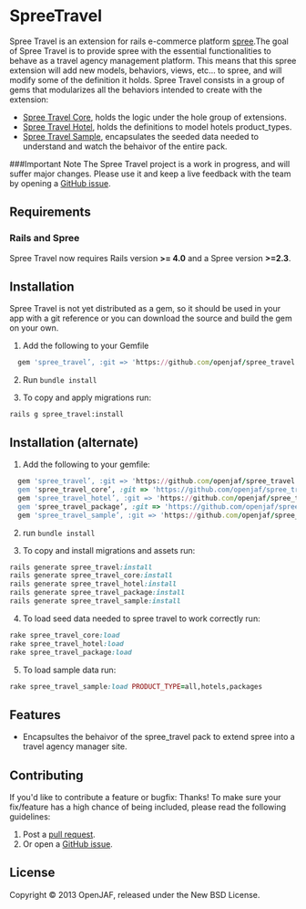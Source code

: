 SpreeTravel
===========
Spree Travel is an extension for rails e-commerce platform [spree](https://github.com/spree/spree).The goal of Spree Travel is to provide spree with the essential functionalities to behave as a travel agency management platform. This means that this spree extension will add new models, behaviors, views, etc… to spree, and will modify some of the definition it holds. Spree Travel consists in a group of gems that modularizes all the behaviors intended to create with the extension:

- [Spree Travel Core](https://github.com/openjaf/spree_travel_core), holds the logic under the hole group of extensions.
- [Spree Travel Hotel](https://github.com/openjaf/spree_travel_hotel), holds the definitions to model hotels product_types.
- [Spree Travel Sample](https://github.com/openjaf/spree_travel_sample), encapsulates the seeded data needed to understand and watch the behaivor of the entire pack.


###Important Note
The Spree Travel project is a work in progress, and will suffer major changes. Please use it and keep a live feedback with the team by opening a [GitHub issue](https://github.com/openjaf/spree_travel/issues/new).

Requirements
------------
### Rails and Spree
Spree Travel now requires Rails version **>= 4.0** and a Spree version **>=2.3**.

Installation
------------

Spree Travel is not yet distributed as a gem, so it should be used in your app with a git reference or you can download the source and build the gem on your own.

1. Add the following to your Gemfile

  ```ruby
    gem 'spree_travel’, :git => 'https://github.com/openjaf/spree_travel.git', :branch => '2-4-stable'
  ```

2. Run `bundle install`

3. To copy and apply migrations run:

  ```
  rails g spree_travel:install
  ```

Installation (alternate)
------------

1. Add the following to your gemfile:

  ```ruby
    gem 'spree_travel’, :git => 'https://github.com/openjaf/spree_travel.git', :branch => '2-4-stable'
    gem 'spree_travel_core’, :git => 'https://github.com/openjaf/spree_travel_core.git', :branch => '2-4-stable'
    gem 'spree_travel_hotel’, :git => 'https://github.com/openjaf/spree_travel_hotel.git', :branch => '2-4-stable'
    gem 'spree_travel_package’, :git => 'https://github.com/openjaf/spree_travel_package.git', :branch => '2-4-stable'
    gem 'spree_travel_sample’, :git => 'https://github.com/openjaf/spree_travel_sample.git', :branch => '2-4-stable'
  ```

2. run `bundle install`

3. To copy and install migrations and assets run:

  ```ruby
  rails generate spree_travel:install
  rails generate spree_travel_core:install
  rails generate spree_travel_hotel:install
  rails generate spree_travel_package:install
  rails generate spree_travel_sample:install
  ```

4. To load seed data needed to spree travel to work correctly run:

  ```ruby
  rake spree_travel_core:load
  rake spree_travel_hotel:load
  rake spree_travel_package:load
  ```

5. To load sample data run:

  ```ruby
  rake spree_travel_sample:load PRODUCT_TYPE=all,hotels,packages
  ```

Features
------------

- Encapsultes the behaivor of the spree_travel pack to extend spree into a travel agency manager site.


Contributing
------------

If you'd like to contribute a feature or bugfix: Thanks! To make sure your
fix/feature has a high chance of being included, please read the following
guidelines:

1. Post a [pull request](https://github.com/openjaf/spree_travel/compare/).
2. Or open a [GitHub issue](https://github.com/openjaf/spree_travel/issues/new).

License
-------
Copyright © 2013 OpenJAF, released under the New BSD License.
